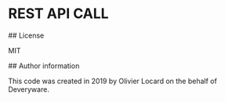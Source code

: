 # REST API CALL

## License

MIT

## Author information

This code was created in 2019 by Olivier Locard on the behalf of Deveryware.
